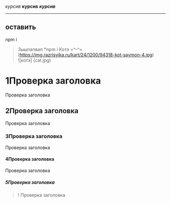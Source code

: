  
*курсив*
**курсив** 
***курсив***
***
 
оставить
--- 
npm i 
>  3ыыпапвап
*npm i
Котэ =^-^= (https://img.razrisyika.ru/kart/24/1200/94318-kot-saymon-4.jpg)  
![котэ] (cat.jpg)  
# 1Проверка заголовка
Проверка заголовка
## 2Проверка заголовка
Проверка заголовка
### 3Проверка заголовка
Проверка заголовка
#### 4Проверка заголовка
Проверка заголовка
##### 5Проверка заголовка
>! Проверка заголовка
